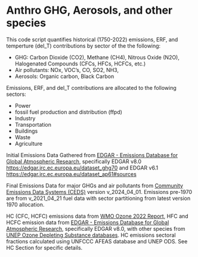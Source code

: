 # Anthro GHG, Aerosols, and other species 
This code script quantifies historical (1750-2022) emissions, ERF, and temperture (del_T) contributions by sector of the the following:
* GHG: 
Carbon Dioxide (CO2),
Methane (CH4),
Nitrous Oxide (N2O),
Halogenated Compounds (CFCs, HFCs, HCFCs, etc.)
* Air pollutants:
NOx,
VOC’s,
CO,
SO2,
NH3,
* Aerosols:
Organic carbon,
Black Carbon

Emissions, ERF, and del_T contributions are allocated to the following sectors:
* Power
* fossil fuel production and distribution (ffpd)
* Industry
* Transportation
* Buildings
* Waste
* Agriculture

Initial Emissions Data Gathered from [EDGAR - Emissions Database for Global Atmospheric Research](https://edgar.jrc.ec.europa.eu/emissions_data_and_maps), specifically EDGAR v8.0
https://edgar.jrc.ec.europa.eu/dataset_ghg70 and EDGAR v6.1 https://edgar.jrc.ec.europa.eu/dataset_ap61#sources

Final Emissions Data for major GHGs and air pollutants from [Community Emissions Data Systems (CEDS)](https://github.com/JGCRI/CEDS/blob/master/README.md) version v_2024_04_01. Emissions pre-1970 are from v_2021_04_21 fuel data with sector partitioning from latest version 1970 allocation.

HC (CFC, HCFC) emissions data from [WMO Ozone 2022 Report](https://csl.noaa.gov/assessments/ozone/2022/), HFC and HCFC emission data from [EDGAR - Emissions Database for Global Atmospheric Research](https://edgar.jrc.ec.europa.eu/emissions_data_and_maps), specifically EDGAR v8.0, with other species from [UNEP Ozone Depleting Substance databases](https://ozone.unep.org/countries/data-table). HC emissions sectoral fractions calculated using UNFCCC AFEAS database and UNEP ODS. See HC Section for specific details.
